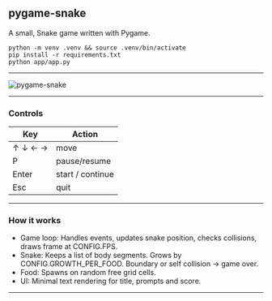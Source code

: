 ## pygame-snake

A small, Snake game written with Pygame.

```
python -m venv .venv && source .venv/bin/activate
pip install -r requirements.txt
python app/app.py
```

---

![pygame-snake](https://github.com/user-attachments/assets/752b9311-f24d-412f-aa08-a41d373b2ba9)

---
### Controls

| Key     | Action           |
| ------- | ---------------- |
| ↑ ↓ ← → | move             |
| P       | pause/resume     |
| Enter   | start / continue |
| Esc     | quit             |

---

### How it works
- Game loop: Handles events, updates snake position, checks collisions, draws frame at CONFIG.FPS.
- Snake: Keeps a list of body segments. Grows by CONFIG.GROWTH_PER_FOOD. Boundary or self collision -> game over.
- Food: Spawns on random free grid cells.
- UI: Minimal text rendering for title, prompts  and score.

---

